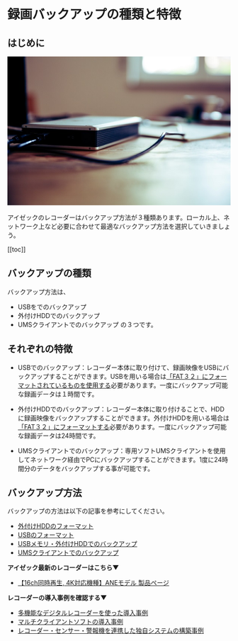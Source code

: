 # 録画バックアップの種類と特徴

## はじめに
![](./images/backup/001.jpg)

アイゼックのレコーダーはバックアップ方法が３種類あります。ローカル上、ネットワーク上など必要に合わせて最適なバックアップ方法を選択していきましょう。

[[toc]]



## バックアップの種類

バックアップ方法は、
- USBをでのバックアップ
- 外付けHDDでのバックアップ
- UMSクライアントでのバックアップ
の３つです。

## それぞれの特徴

- USBでのバックアップ：レコーダー本体に取り付けて、録画映像をUSBにバックアップすることができます。USBを用いる場合は[「FAT３２」にフォーマットされているものを使用する](./backup03-usb.html)必要があります。一度にバックアップ可能な録画データは１時間です。

- 外付けHDDでのバックアップ：レコーダー本体に取り付けることで、HDDに録画映像をバックアップすることができます。外付けHDDを用いる場合は [「FAT３２」にフォーマットする](./backup02-hdd.html)必要があります。一度にバックアップ可能な録画データは24時間です。

- UMSクライアントでのバックアップ：専用ソフトUMSクライアントを使用してネットワーク経由でPCにバックアップすることができます。1度に24時間分のデータをバックアップする事が可能です。

## バックアップ方法

バックアップの方法は以下の記事を参考にしてください。

- [外付けHDDのフォーマット](./backup02-hdd.html)
- [USBのフォーマット](./backup03-usb.html)
- [USBメモリ・外付けHDDでのバックアップ](./backup04-hdd-usb.html)
- [UMSクライアントでのバックアップ](./backup05-ums.html)


**アイゼック最新のレコーダーはこちら▼**
- [【16ch同時再生, 4K対応機種】ANEモデル 製品ページ](https://isecj.jp/recorder/recorder-ane)

**レコーダーの導入事例を確認する▼**
- [多機能なデジタルレコーダーを使った導入事例](https://isecj.jp/case/security-enhancement)
- [マルチクライアントソフトの導入事例](https://isecj.jp/case/netcafe-camera)
- [レコーダー・センサー・警報機を連携した独自システムの構築事例](https://isecj.jp/case/system-design)